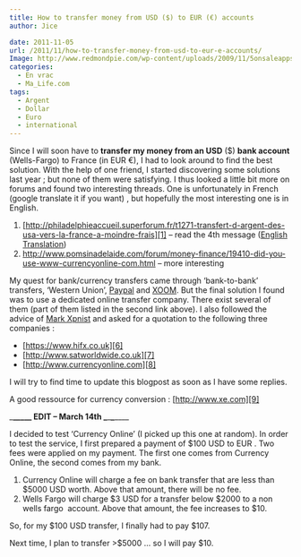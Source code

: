 ```yaml
---
title: How to transfer money from USD ($) to EUR (€) accounts
author: Jice

date: 2011-11-05
url: /2011/11/how-to-transfer-money-from-usd-to-eur-e-accounts/
Image: http://www.redmondpie.com/wp-content/uploads/2009/11/5onsaleappsforiPhone_BD57/CurrenciesCurrencyConverter.jpg
categories:
  - En vrac
  - Ma_Life.com
tags:
  - Argent
  - Dollar
  - Euro
  - international
---
```

Since I will soon have to **transfer my money from an USD** ($) **bank account** (Wells-Fargo) to France (in EUR €), I had to look around to find the best solution. With the help of one friend, I started discovering some solutions last year ; but none of them were satisfying. I thus looked a little bit more on forums and found two interesting threads. One is unfortunately in French (google translate it if you want) , but hopefully the most interesting one is in English.

  1. [http://philadelphieaccueil.superforum.fr/t1271-transfert-d-argent-des-usa-vers-la-france-a-moindre-frais][1] &#8211; read the 4th message ([English Translation][2])
  2. <http://www.pomsinadelaide.com/forum/money-finance/19410-did-you-use-www-currencyonline-com.html> &#8211; more interesting

My quest for bank/currency transfers came through &#8216;bank-to-bank&#8217; transfers, &#8216;Western Union&#8217;, [Paypal][3] and [XOOM][4]. But the final solution I found was to use a dedicated online transfer company. There exist several of them (part of them listed in the second link above). I also followed the advice of [Mark Xpnist][5] and asked for a quotation to the following three companies :

  * [https://www.hifx.co.uk][6]
  * [http://www.satworldwide.co.uk][7]
  * [http://www.currencyonline.com][8]

I will try to find time to update this blogpost as soon as I have some replies.

A good ressource for currency conversion : [http://www.xe.com][9]

\___\_____ EDIT &#8211; March 14th \___\___\___\____

I decided to test &#8216;Currency Online&#8217; (I picked up this one at random). In order to test the service, I first prepared a payment of $100 USD to EUR . Two fees were applied on my payment. The first one comes from Currency Online, the second comes from my bank.

  1. Currency Online will charge a fee on bank transfer that are less than $5000 USD worth. Above that amount, there will be no fee.
  2. Wells Fargo will charge $3 USD for a transfer below $2000 to a non wells fargo  account. Above that amount, the fee increases to $10.

So, for my $100 USD transfer, I finally had to pay $107.

Next time, I plan to transfer >$5000 &#8230; so I will pay $10.

 [1]: http://philadelphieaccueil.superforum.fr/t1271-transfert-d-argent-des-usa-vers-la-france-a-moindre-frais "Transférer $ USD vers € EUR"
 [2]: http://translate.google.fr/translate?sl=fr&tl=en&js=n&prev=_t&hl=fr&ie=UTF-8&layout=2&eotf=1&u=http%3A%2F%2Fphiladelphieaccueil.superforum.fr%2Ft1271-transfert-d-argent-des-usa-vers-la-france-a-moindre-frais&act=url
 [3]: https://www.paypal.com "Paypal"
 [4]: https://www.xoom.com/sendmoneynow/home
 [5]: http://www.pomsinadelaide.com/forum/money-finance/19410-did-you-use-www-currencyonline-com.html#post145331
 [6]: https://www.hifx.co.uk/
 [7]: http://www.satworldwide.co.uk/
 [8]: http://www.currencyonline.com/
 [9]: http://www.xe.com "Currencies conversion"
